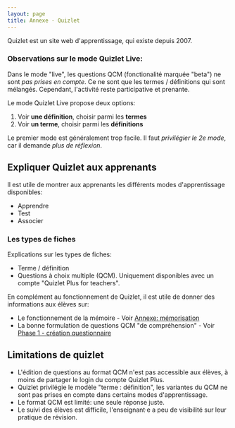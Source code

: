 ```yaml
---
layout: page
title: Annexe - Quizlet
---
```


Quizlet est un site web d'apprentissage, qui existe depuis 2007.

### Observations sur le mode Quizlet Live:

Dans le mode "live", les questions QCM (fonctionalité marquée "beta") ne sont *pas prises en compte*. Ce ne sont que les termes / définitions qui sont mélangés. Cependant, l'activité reste participative et prenante.

Le mode Quizlet Live propose deux options:

1. Voir **une définition**, choisir parmi les **termes**
2. Voir **un terme**, choisir parmi les **définitions**

Le premier mode est généralement trop facile. Il faut *privilégier le 2e mode*, car il demande *plus de réflexion*.

## Expliquer Quizlet aux apprenants

Il est utile de montrer aux apprenants les différents modes d'apprentissage disponibles:

- Apprendre
- Test
- Associer

### Les types de fiches 

Explications sur les types de fiches:

- Terme / définition
- Questions à choix multiple (QCM). Uniquement disponibles avec un compte "Quizlet Plus for teachers".

En complément au fonctionnement de Quizlet, il est utile de donner des informations aux élèves sur:

- Le fonctionnement de la mémoire - Voir [Annexe: mémorisation](memoire.html)
- La bonne formulation de questions QCM "de compréhension" - Voir [Phase 1 - création questionnaire](01-premiere-phase.html)

## Limitations de quizlet

- L'édition de questions au format QCM n'est pas accessible aux élèves, à moins de partager le login du compte Quizlet Plus.
- Quizlet privilégie le modèle "terme : définition", les variantes du QCM ne sont pas prises en compte dans certains modes d'apprentissage.
- Le format QCM est limité: une seule réponse juste.
- Le suivi des élèves est difficile, l'enseignant·e a peu de visibilité sur leur pratique de révision.
